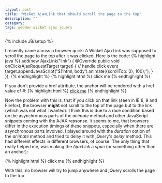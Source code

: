 ```yaml
---
layout: post
title: "Wicket AjaxLink that should scroll the page to the top"
description: ""
category:
tags: webdev wicket ajax jquery
---
```

{% include JB/setup %}

I recently came across a browser quirk: A Wicket AjaxLink was supposed to scroll the page to the top after it was clicked. Here is the code:
{% highlight java %}
add(new AjaxLink<Void>("link") {
  @Override
  public void onClick(AjaxRequestTarget target) {
    // handle click event
    target.appendJavaScript("$('html, body').animate({scrollTop: 0}, 100);");
  }
});
{% endhighlight %}
{% highlight html %}
<a wicket:id="link">click me</a>
{% endhighlight %}

If you don't provide a href attribute, the anchor will be rendered with a href value of <i>#</i>:
{% highlight html %}
<a href="#">click me</a>
{% endhighlight %}

Now the problem with this is, that if you click on that link (seen in IE 8, 9 and Firefox), the browser <strong>might</strong> not scroll to the top of the page but to the link (which was not what I wanted). I think this is due to a race condition based on the asynchronous parts of the <i>animate</i> method and other JavaScript snippets coming with the AJAX repsonse. It seems to me, that browsers differ in the execution timings of these snippets, especially when there are asynchronous parts involved.
I played around with the <i>duration</i> option of the <i>animate</i> method and tried to delay it with jQuery's <i>delay</i> method. This had different effects in different browsers, of course. The only thing that really helped me, was making the <i>AjaxLink</i> a <i>span</i> (or something other than an anchor):

{% highlight html %}
<span style="cursor:pointer;cursor:hand;">click me</span>
{% endhighlight %}

With this, no browser will try to jump anywhere and jQuery scrolls the page to the top.
